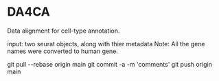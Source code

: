# DA4CA
Data alignment for cell-type annotation.

input: two seurat objects, along with thier metadata
Note: All the gene names were converted to human gene.


git pull --rebase origin main
git commit -a -m 'comments'
git push origin main
